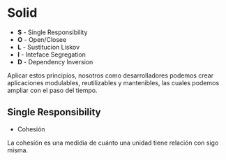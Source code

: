 # Solid

- **S** - Single Responsibility
- **O** - Open/Closee
- **L** - Sustitucion Liskov
- **I** - Inteface Segregation
- **D** - Dependency Inversion

Aplicar estos principios, nosotros como desarrolladores podemos crear aplicaciones modulables, reutilizables y mantenibles, las cuales podemos ampliar con el paso del tiempo.

## Single Responsibility

- Cohesión

La cohesión es una medidia de cuánto una unidad tiene relación con sigo misma.

